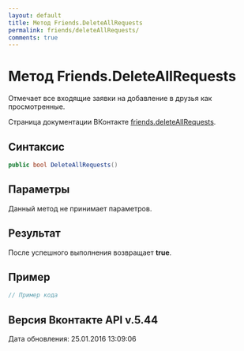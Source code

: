 ```yaml
---
layout: default
title: Метод Friends.DeleteAllRequests
permalink: friends/deleteAllRequests/
comments: true
---
```

# Метод Friends.DeleteAllRequests
Отмечает все входящие заявки на добавление в друзья как просмотренные.

Страница документации ВКонтакте [friends.deleteAllRequests](https://vk.com/dev/friends.deleteAllRequests).

## Синтаксис
``` csharp
public bool DeleteAllRequests()
```

## Параметры
Данный метод не принимает параметров.

## Результат
После успешного выполнения возвращает **true**.

## Пример
``` csharp
// Пример кода
```

## Версия Вконтакте API v.5.44
Дата обновления: 25.01.2016 13:09:06
